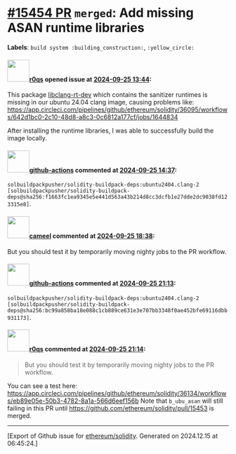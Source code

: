 # [\#15454 PR](https://github.com/ethereum/solidity/pull/15454) `merged`: Add missing ASAN runtime libraries
**Labels**: `build system :building_construction:`, `:yellow_circle:`


#### <img src="https://avatars.githubusercontent.com/u/457348?u=e02c93e6d98c1154952140a8d5af50d9d5ca59c9&v=4" width="50">[r0qs](https://github.com/r0qs) opened issue at [2024-09-25 13:44](https://github.com/ethereum/solidity/pull/15454):

This package [libclang-rt-dev](https://ubuntu.pkgs.org/24.04/ubuntu-universe-amd64/libclang-rt-18-dev_18.1.3-1_amd64.deb.html) which contains the sanitizer runtimes is missing in our ubuntu 24.04 clang image, causing problems like: https://app.circleci.com/pipelines/github/ethereum/solidity/36095/workflows/642d1bc0-2c10-48d8-a8c3-0c6812a177cf/jobs/1644834

After installing the runtime libraries, I was able to successfully build the image locally.

#### <img src="https://avatars.githubusercontent.com/in/15368?v=4" width="50">[github-actions](https://github.com/apps/github-actions) commented at [2024-09-25 14:37](https://github.com/ethereum/solidity/pull/15454#issuecomment-2374282531):

`solbuildpackpusher/solidity-buildpack-deps:ubuntu2404.clang-2 [solbuildpackpusher/solidity-buildpack-deps@sha256:f1663fc1ea9345e5e441d563a43b214d8cc3dcfb1e27dde2dc9038fd123315e8]`.

#### <img src="https://avatars.githubusercontent.com/u/137030?v=4" width="50">[cameel](https://github.com/cameel) commented at [2024-09-25 18:38](https://github.com/ethereum/solidity/pull/15454#issuecomment-2374883332):

But you should test it by temporarily moving nighty jobs to the PR workflow.

#### <img src="https://avatars.githubusercontent.com/in/15368?v=4" width="50">[github-actions](https://github.com/apps/github-actions) commented at [2024-09-25 21:13](https://github.com/ethereum/solidity/pull/15454#issuecomment-2375271422):

`solbuildpackpusher/solidity-buildpack-deps:ubuntu2404.clang-2 [solbuildpackpusher/solidity-buildpack-deps@sha256:bc99a858ba18e088c1cb889ce631e3e707bb3348f0ae452bfe69116dbb931173]`.

#### <img src="https://avatars.githubusercontent.com/u/457348?u=e02c93e6d98c1154952140a8d5af50d9d5ca59c9&v=4" width="50">[r0qs](https://github.com/r0qs) commented at [2024-09-25 21:14](https://github.com/ethereum/solidity/pull/15454#issuecomment-2375272600):

> But you should test it by temporarily moving nighty jobs to the PR workflow.

You can see a test here: https://app.circleci.com/pipelines/github/ethereum/solidity/36134/workflows/eb89e05e-50b3-4782-8a1a-566d6eef156b
Note that `b_ubu_asan` will still failing in this PR until https://github.com/ethereum/solidity/pull/15453 is merged.


-------------------------------------------------------------------------------



[Export of Github issue for [ethereum/solidity](https://github.com/ethereum/solidity). Generated on 2024.12.15 at 06:45:24.]
